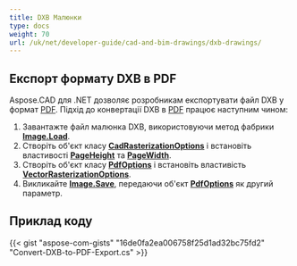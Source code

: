 ```yaml
---
title: DXB Малюнки
type: docs
weight: 70
url: /uk/net/developer-guide/cad-and-bim-drawings/dxb-drawings/
---
```


## **Експорт формату DXB в PDF**

Aspose.CAD для .NET дозволяє розробникам експортувати файл DXB у формат [PDF](https://docs.fileformat.com/pdf/). Підхід до конвертації DXB в [PDF](https://docs.fileformat.com/pdf/) працює наступним чином:

1. Завантажте файл малюнка DXB, використовуючи метод фабрики [**Image.Load**](https://reference.aspose.com/cad/net/aspose.cad.image/load/methods/2).
1. Створіть об'єкт класу [**CadRasterizationOptions**](https://reference.aspose.com/cad/net/aspose.cad.imageoptions/cadrasterizationoptions) і встановіть властивості [**PageHeight**](https://reference.aspose.com/cad/net/aspose.cad.imageoptions/vectorrasterizationoptions/properties/pageheight) та [**PageWidth**](https://reference.aspose.com/cad/net/aspose.cad.imageoptions/vectorrasterizationoptions/properties/pagewidth).
1. Створіть об'єкт класу [**PdfOptions**](https://reference.aspose.com/cad/net/aspose.cad.imageoptions/pdfoptions) і встановіть властивість [**VectorRasterizationOptions**](https://reference.aspose.com/cad/net/aspose.cad.imageoptions/vectorrasterizationoptions).
1. Викликайте [**Image.Save**](https://reference.aspose.com/cad/net/aspose.cad/image/methods/save/index), передаючи об'єкт [**PdfOptions**](https://reference.aspose.com/cad/net/aspose.cad.imageoptions/pdfoptions) як другий параметр.

## Приклад коду

{{< gist "aspose-com-gists" "16de0fa2ea006758f25d1ad32bc75fd2" "Convert-DXB-to-PDF-Export.cs" >}}
